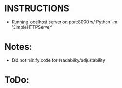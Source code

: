 # INSTRUCTIONS
* Running localhost server on port:8000 w/ Python -m 'SimpleHTTPServer'

# Notes:
* Did not minify code for readability/adjustability

# ToDo: 

